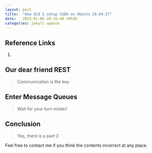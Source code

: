 ```yaml
---
layout: post
title:  "How did I setup CUDA on Ubuntu 20.04.5?"
date:   2023-01-06 20:16:40 +0530
categories: jekyll update
---
```


## Reference Links
1.

## Our dear friend REST
> Communication is the key

## Enter Message Queues
> Wait for your turn mister!

## Conclusion
> Yes, there is a part 2


Feel free to contact me if you think the contents incorrect at any place.


